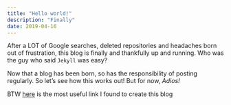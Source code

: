 ```yaml
---
title: "Hello world!"
description: "Finally"
date: 2019-04-16
---
```


After a LOT of Google searches, deleted repositories and headaches born out of frustration, this blog is finally and thankfully up and running. Who was the guy who said `Jekyll` was easy?

Now that a blog has been born, so has the responsibility of posting regularly. So let’s see how this works out! But for now, _Adios!_

BTW [here](https://codeburst.io/create-your-own-blog-with-jekyll-c0abc3ef7ddd) is the most useful link I found to create this blog
